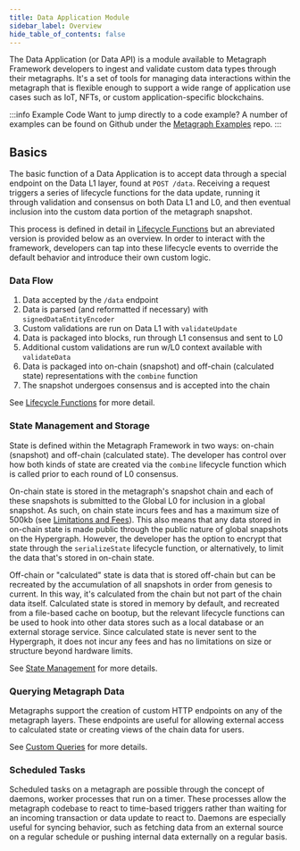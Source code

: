 ```yaml
---
title: Data Application Module
sidebar_label: Overview
hide_table_of_contents: false
---
```


<intro-end />

The Data Application (or Data API) is a module available to Metagraph Framework developers to ingest and validate custom data types through their metagraphs. It's a set of tools for managing data interactions within the metagraph that is flexible enough to support a wide range of application use cases such as IoT, NFTs, or custom application-specific blockchains. 

:::info Example Code
Want to jump directly to a code example? A number of examples can be found on Github under the [Metagraph Examples](https://github.com/Constellation-Labs/metagraph-examples/tree/main/examples) repo.
:::


## Basics
The basic function of a Data Application is to accept data through a special endpoint on the Data L1 layer, found at `POST /data`. Receiving a request triggers a series of lifecycle functions for the data update, running it through validation and consensus on both Data L1 and L0, and then eventual inclusion into the custom data portion of the metagraph snapshot. 

This process is defined in detail in [Lifecycle Functions](./lifecycle-functions) but an abreviated version is provided below as an overview. In order to interact with the framework, developers can tap into these lifecycle events to override the default behavior and introduce their own custom logic.

### Data Flow
1. Data accepted by the `/data` endpoint
2. Data is parsed (and reformatted if necessary) with `signedDataEntityEncoder`
3. Custom validations are run on Data L1 with `validateUpdate`
4. Data is packaged into blocks, run through L1 consensus and sent to L0
5. Additional custom validations are run w/L0 context available with `validateData`
6. Data is packaged into on-chain (snapshot) and off-chain (calculated state) representations with the `combine` function
7. The snapshot undergoes consensus and is accepted into the chain

See [Lifecycle Functions](./lifecycle-functions) for more detail.

### State Management and Storage
State is defined within the Metagraph Framework in two ways: on-chain (snapshot) and off-chain (calculated state). The developer has control over how both kinds of state are created via the `combine` lifecycle function which is called prior to each round of L0 consensus. 

On-chain state is stored in the metagraph's snapshot chain and each of these snapshots is submitted to the Global L0 for inclusion in a global snapshot. As such, on chain state incurs fees and has a maximum size of 500kb (see [Limitations and Fees](/metagraphs/concepts/limitations-fees)). This also means that any data stored in on-chain state is made public through the public nature of global snapshots on the Hypergraph. However, the developer has the option to encrypt that state through the `serializeState` lifecycle function, or alternatively, to limit the data that's stored in on-chain state. 

Off-chain or "calculated" state is data that is stored off-chain but can be recreated by the accumulation of all snapshots in order from genesis to current. In this way, it's calculated from the chain but not part of the chain data itself. Calculated state is stored in memory by default, and recreated from a file-based cache on bootup, but the relevant lifecycle functions can be used to hook into other data stores such as a local database or an external storage service. Since calculated state is never sent to the Hypergraph, it does not incur any fees and has no limitations on size or structure beyond hardware limits. 

See [State Management](./state-management) for more details. 

### Querying Metagraph Data
Metagraphs support the creation of custom HTTP endpoints on any of the metagraph layers. These endpoints are useful for allowing external access to calculated state or creating views of the chain data for users. 

See [Custom Queries](/sdk/metagraph-framework/custom-endpoints) for more details. 

### Scheduled Tasks
Scheduled tasks on a metagraph are possible through the concept of daemons, worker processes that run on a timer. These processes allow the metagraph codebase to react to time-based triggers rather than waiting for an incoming transaction or data update to react to. Daemons are especially useful for syncing behavior, such as fetching data from an external source on a regular schedule or pushing internal data externally on a regular basis. 
